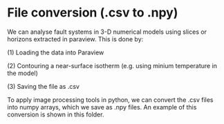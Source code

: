 # File conversion (.csv to .npy)
We can analyse fault systems in 3-D numerical models using slices or horizons extracted in paraview. This is done by:

(1) Loading the data into Paraview

(2) Contouring a near-surface isotherm (e.g. using minium temperature in the model)

(3) Saving the file as .csv

To apply image processing tools in python, we can convert the .csv files into numpy arrays, which we save as .npy files. An example of this conversion is shown in this folder.
